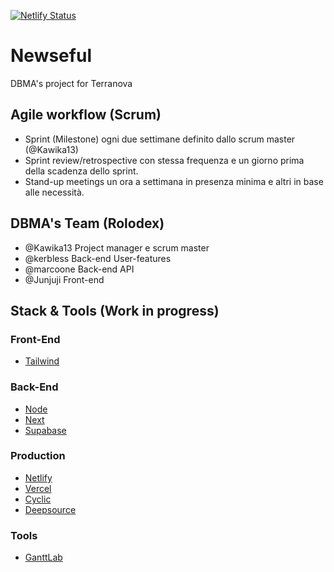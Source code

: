 [![Netlify Status](https://api.netlify.com/api/v1/badges/0a5f0390-6d4e-4269-8090-9510b8fb2982/deploy-status)](https://app.netlify.com/sites/newseful/deploys)

# Newseful
DBMA's project for Terranova

## Agile workflow (Scrum)
- Sprint (Milestone) ogni due settimane definito dallo scrum master (@Kawika13)
- Sprint review/retrospective con stessa frequenza e un giorno prima della scadenza dello sprint.
- Stand-up meetings un ora a settimana in presenza minima e altri in base alle necessità.


## DBMA's Team (Rolodex)
- @Kawika13 Project manager e scrum master
- @kerbless Back-end User-features
- @marcoone Back-end API
- @Junjuji Front-end

## Stack & Tools (Work in progress)

### Front-End
- [Tailwind](https://tailwindcss.com/)

### Back-End
- [Node](https://nodejs.org/en/)
- [Next](https://nextjs.org/)
- [Supabase](https://supabase.com/)

### Production
- [Netlify](https://app.netlify.com)
- [Vercel](https://vercel.com/dashboard)
- [Cyclic](https://www.cyclic.sh/)
- [Deepsource](https://deepsource.io)

### Tools
- [GanttLab](https://app.ganttlab.com/)


